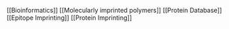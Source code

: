 [[Bioinformatics]]
[[Molecularly imprinted polymers]]
[[Protein Database]]
[[Epitope Imprinting]]
[[Protein Imprinting]]
